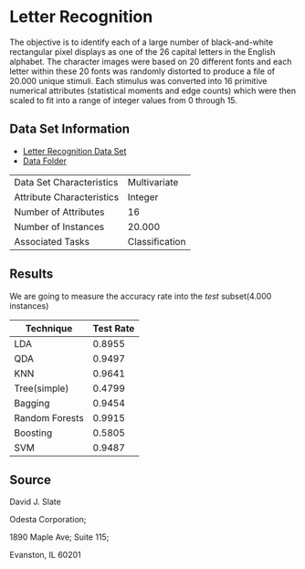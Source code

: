 Letter Recognition
==================

The objective is to identify each of a large number of black-and-white
rectangular pixel displays as one of the 26 capital letters in the English
alphabet. The character images were based on 20 different fonts and each
letter within these 20 fonts was randomly distorted to produce a file of
20.000 unique stimuli. Each stimulus was converted into 16 primitive numerical
attributes (statistical moments and edge counts) which were then scaled to fit
into a range of integer values from 0 through 15.


Data Set Information
--------------------

 - [Letter Recognition Data Set](https://archive.ics.uci.edu/ml/machine-learning-databases/letter-recognition/letter-recognition.names)
 - [Data Folder](https://archive.ics.uci.edu/ml/machine-learning-databases/letter-recognition/)

<table>
  <tr>
    <td>Data Set Characteristics</td>
    <td>Multivariate</td>
  </tr>
  <tr>
    <td>Attribute Characteristics</td>
    <td>Integer</td>
  </tr>
  <tr>
    <td>Number of Attributes</td>
    <td>16</td>
  </tr>
  <tr>
    <td>Number of Instances</td>
    <td>20.000</td>
  </tr>
  <tr>
    <td>Associated Tasks</td>
    <td>Classification</td>
  </tr>
</table>

Results
-------
We are going to measure the accuracy rate into the *test*
subset(4.000 instances)

| Technique      | Test Rate |
|----------------|-----------|
|            LDA |  0.8955   |
|            QDA |  0.9497   |
|            KNN |  0.9641   |
|   Tree(simple) |  0.4799   |
|        Bagging |  0.9454   |
| Random Forests |  0.9915   |
|       Boosting |  0.5805   |
|            SVM |  0.9487   |

Source
------

David J. Slate

Odesta Corporation;

1890 Maple Ave; Suite 115;

Evanston, IL 60201
